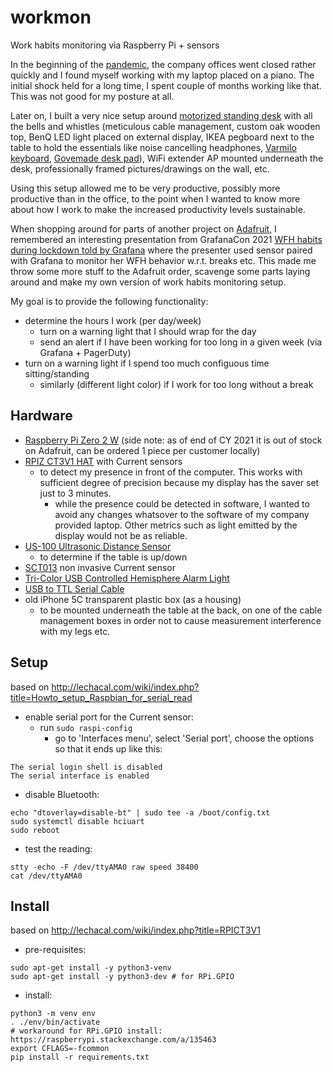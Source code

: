 # workmon

Work habits monitoring via Raspberry Pi + sensors

In the beginning of the [pandemic](https://en.wikipedia.org/wiki/COVID-19), the company offices went closed rather quickly and I found myself working with my laptop placed on a piano. The initial shock held for a long time, I spent couple of months working like that. This was not good for my posture at all.

Later on, I built a very nice setup around [motorized standing desk](https://www.fully.com/standing-desks.html) with all the bells and whistles (meticulous cable management, custom oak wooden top, BenQ LED light placed on external display, IKEA pegboard next to the table to hold the essentials like noise cancelling headphones, [Varmilo keyboard](https://en.varmilo.com/), [Govemade desk pad](https://grovemade.com/product/matte-desk-pad/?initial=533)), WiFi extender AP mounted underneath the desk, professionally framed pictures/drawings on the wall, etc.

Using this setup allowed me to be very productive, possibly more productive than in the office, to the point when I wanted to know more about how I work to make the increased productivity levels sustainable.

When shopping around for parts of another project on [Adafruit](https://adafruit.com), I remembered an interesting presentation from GrafanaCon 2021 [WFH habits during lockdown told by Grafana](https://grafana.com/go/grafanaconline/2021/grafana-wfh-habits/) where the presenter used sensor paired with Grafana to monitor her WFH behavior w.r.t. breaks etc. This made me throw some more stuff to the Adafruit order, scavenge some parts laying around and make my own version of work habits monitoring setup.

My goal is to provide the following functionality:
  - determine the hours I work (per day/week)
    - turn on a warning light that I should wrap for the day
    - send an alert if I have been working for too long in a given week (via Grafana + PagerDuty)
  - turn on a warning light if I spend too much configuous time sitting/standing
    - similarly (different light color) if I work for too long without a break

## Hardware

- [Raspberry Pi Zero 2 W](https://www.raspberrypi.com/products/raspberry-pi-zero-2-w/) (side note: as of end of CY 2021 it is out of stock on Adafruit, can be ordered 1 piece per customer locally)
- [RPIZ CT3V1 HAT](http://lechacal.com/wiki/index.php?title=RPIZ_CT3V1) with Current sensors
  - to detect my presence in front of the computer. This works with sufficient degree of precision because my display has the saver set just to 3 minutes.
    - while the presence could be detected in software, I wanted to avoid any changes whatsover to the software of my company provided laptop. Other metrics such as light emitted by the display would not be as reliable.
- [US-100 Ultrasonic Distance Sensor](https://www.adafruit.com/product/4019)
  - to determine if the table is up/down
- [SCT013](https://www.poweruc.pl/products/split-core-current-transformer-sct013-rated-input-5a-100a?_pos=2&_sid=1684a3985&_ss=r) non invasive Current sensor
- [Tri-Color USB Controlled Hemisphere Alarm Light](https://www.adafruit.com/product/5127)
- [USB to TTL Serial Cable](https://www.adafruit.com/product/954)
- old iPhone 5C transparent plastic box (as a housing)
  - to be mounted underneath the table at the back, on one of the cable management boxes in order not to cause measurement interference with my legs etc.

## Setup

based on http://lechacal.com/wiki/index.php?title=Howto_setup_Raspbian_for_serial_read

- enable serial port for the Current sensor:
  - run `sudo raspi-config`
    - go to 'Interfaces menu', select 'Serial port', choose the options so that it ends up like this:
```
The serial login shell is disabled
The serial interface is enabled
```
- disable Bluetooth:
```
echo "dtoverlay=disable-bt" | sudo tee -a /boot/config.txt
sudo systemctl disable hciuart
sudo reboot
```
- test the reading:
```
stty -echo -F /dev/ttyAMA0 raw speed 38400
cat /dev/ttyAMA0
```

## Install

based on http://lechacal.com/wiki/index.php?title=RPICT3V1

- pre-requisites:
```
sudo apt-get install -y python3-venv
sudo apt-get install -y python3-dev # for RPi.GPIO
```
- install:
```
python3 -m venv env
. ./env/bin/activate
# workaround for RPi.GPIO install: https://raspberrypi.stackexchange.com/a/135463
export CFLAGS=-fcommon
pip install -r requirements.txt
```
